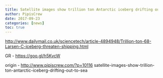 ```yaml
---
title: Satellite images show trillion ton Antarctic iceberg drifting out to sea
author: PipisCrew
date: 2017-09-23
categories: [news]
toc: true
---
```


http://www.dailymail.co.uk/sciencetech/article-4894948/Trillion-ton-68-Larsen-C-iceberg-threaten-shipping.html

GR - https://goo.gl/h5KvcW

origin - http://www.pipiscrew.com/?p=10116 satellite-images-show-trillion-ton-antarctic-iceberg-drifting-out-to-sea